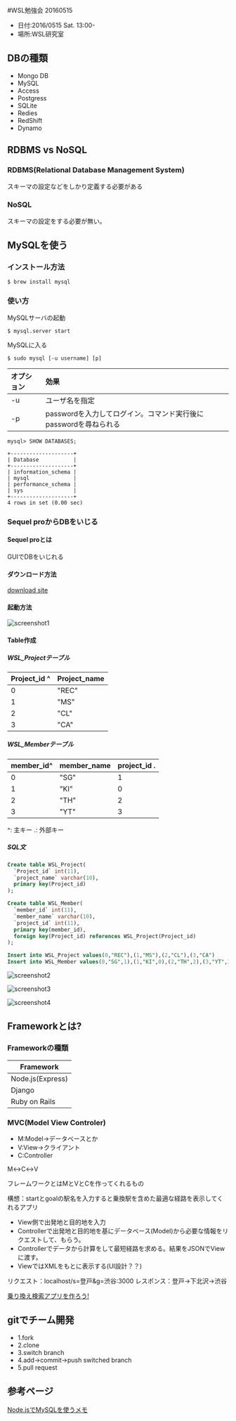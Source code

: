 #WSL勉強会 20160515
* 日付:2016/0515 Sat. 13:00-
* 場所:WSL研究室


## DBの種類
* Mongo DB
* MySQL
* Access
* Postgress
* SQLite
* Redies
* RedShift
* Dynamo

## RDBMS vs NoSQL
###  RDBMS(Relational Database Management System)
スキーマの設定などをしかり定義する必要がある

### NoSQL
スキーマの設定をする必要が無い。


## MySQLを使う
### インストール方法
```
$ brew install mysql
```

### 使い方
MySQLサーバの起動
```shell
$ mysql.server start
```

MySQLに入る
```shell
$ sudo mysql [-u username] [p]
```

|オプション|効果                     |
|:-------|:------------------------|
|-u      |ユーザ名を指定|
|-p      |passwordを入力してログイン。コマンド実行後にpasswordを尋ねられる|


```shell
mysql> SHOW DATABASES;

+--------------------+
| Database           |
+--------------------+
| information_schema |
| mysql              |
| performance_schema |
| sys                |
+--------------------+
4 rows in set (0.00 sec)

```

### Sequel proからDBをいじる
#### Sequel proとは
GUIでDBをいじれる

#### ダウンロード方法
[download site](http://www.sequelpro.com/)

#### 起動方法
![screenshot1](https://github.com/otamot/WSL_Study/blob/master/20160515/screenshot1.png)


#### Table作成
##### WSL_Projectテーブル
|Project_id ^|Project_name|
|:--|:---|
|0|"REC"|
|1|"MS"|
|2|"CL"|
|3|"CA"|

##### WSL_Memberテーブル
|member_id^|member_name|project_id .|
|:--|:---|:--|
|0|"SG"|1|
|1|"KI"|0|
|2|"TH"|2|
|3|"YT"|3|

^: 主キー
.: 外部キー


##### SQL文
```SQL
Create table WSL_Project(
  `Project_id` int(11),
  `project_name` varchar(10),
  primary key(Project_id)
);

Create table WSL_Member(
  `member_id` int(11),
  `member_name` varchar(10),
  `project_id` int(11),
  primary key(member_id),
  foreign key(Project_id) references WSL_Project(Project_id)
);

Insert into WSL_Project values(0,"REC"),(1,"MS"),(2,"CL"),(3,"CA")
Insert into WSL_Member values(0,"SG",1),(1,"KI",0),(2,"TH",2),(3,"YT",3)
```




![screenshot2](https://github.com/otamot/WSL_Study/blob/master/20160515/screenshot2.png)

![screenshot3](https://github.com/otamot/WSL_Study/blob/master/20160515/screenshot3.png)


![screenshot4](https://github.com/otamot/WSL_Study/blob/master/20160515/screenshot4.png)







## Frameworkとは?
### Frameworkの種類
|Framework|
|---------|
|Node.js(Express)|
|Django|
|Ruby on Rails|


### MVC(Model View Controler)
  + M:Model->データベースとか
  + V:View->クライアント
  + C:Controller

M↔C↔V

フレームワークとはMとVとCを作ってくれるもの


構想：startとgoalの駅名を入力すると乗換駅を含めた最適な経路を表示してくれるアプリ

* View側で出発地と目的地を入力
* Controllerで出発地と目的地を基にデータベース(Model)から必要な情報をリクエストして、もらう。
* Controllerでデータから計算をして最短経路を求める。結果をJSONでViewに渡す。
* ViewではXMLをもとに表示する(UI設計？？)


リクエスト：localhost/s=登戸&g=渋谷:3000
レスポンス：登戸->下北沢->渋谷

[乗り換え検索アプリを作ろう!](https://github.com/otamot/EKIApp)

## gitでチーム開発
* 1.fork
* 2.clone
* 3.switch branch
* 4.add->commit->push switched branch
* 5.pull request






## 参考ページ
[Node.jsでMySQLを使うメモ](http://qiita.com/PianoScoreJP/items/7ed172cd0e7846641e13)
